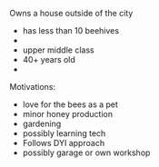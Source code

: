 Owns a house outside of the city
- has less than 10 beehives
- 
- upper middle class
- 40+ years old
- 

Motivations:
- love for the bees as a pet
- minor honey production
- gardening
- possibly learning tech
- Follows DYI approach
- possibly garage or own workshop